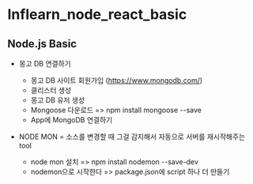 # Inflearn_node_react_basic
## Node.js Basic
- 몽고 DB 연결하기
  - 몽고 DB 사이트 회원가입 (https://www.mongodb.com/)
  - 클리스터 생성
  - 몽고 DB 유저 생성
  - Mongoose 다운로드 => npm install mongoose --save
  - App에 MongoDB 연결하기

- NODE MON = 소스를 변경할 때 그걸 감지해서 자동으로 서버를 재시작해주는 tool
  - node mon 설치 => npm install nodemon --save-dev
  - nodemon으로 시작한다 => package.json에 script 하나 더 만들기
